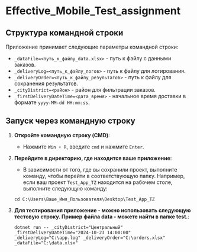 # Effective_Mobile_Test_assignment

## Структура командной строки

Приложение принимает следующие параметры командной строки:
- `_dataFile=<путь_к_файлу_data.xlsx>` - путь к файлу с данными заказов.
- `_deliveryLog=<путь_к_файлу_логов>` - путь к файлу для логирования.
- `_deliveryOrder=<путь_к_файлу_результатов>` - путь к файлу для сохранения результатов.
- `_cityDistrict=<район>` - район для фильтрации заказов.
- `_firstDeliveryDateTime=<дата_время>` - начальное время доставки в формате `yyyy-MM-dd HH:mm:ss`.

## Запуск через командную строку

1. **Откройте командную строку (CMD)**:
   - Нажмите `Win + R`, введите `cmd` и нажмите `Enter`.

2. **Перейдите в директорию, где находится ваше приложение**:
   - В зависимости от того, где вы сохранили проект, выполните команду, чтобы перейти в соответствующую папку. Например, если ваш проект `Test_App_TZ` находится на рабочем столе, выполните следующую команду:

   ```shell
   cd C:\Users\Ваше_Имя_Пользователя\Desktop\Test_App_TZ

3. **Для тестирования приложение - можно использовать следующую тестовую строку. Пример файла data - можете найти в папке test.**:
   ```shell
   dotnet run -- _cityDistrict="Центральный" _firstDeliveryDateTime="2024-10-23 14:00:00" _deliveryLog="C:\app.log" _deliveryOrder="C:\orders.xlsx" _dataFile="C:\data.xlsx"

